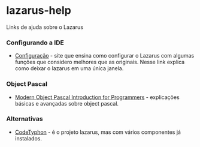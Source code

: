 # lazarus-help
Links de ajuda sobre o Lazarus

### Configurando a IDE

* [Configuração](https://github.com/FlKo/LazarusDockedDesktops#how-to-install) - site que ensina como configurar o Lazarus com algumas funções que considero melhores que as originais. Nesse link explica como deixar o lazarus em uma única janela.

### Object Pascal

* [Modern Object Pascal Introduction for Programmers](https://castle-engine.io/modern_pascal_introduction.html) - explicações básicas e avançadas sobre object pascal.

### Alternativas

* [CodeTyphon](https://www.pilotlogic.com/sitejoom/index.php/projects/codetyphon-studio.html) - é o projeto lazarus, mas com vários componentes já instalados.
